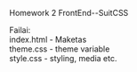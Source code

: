 Homework 2 FrontEnd--SuitCSS

Failai: <br>
index.html - Maketas<br>
theme.css - theme variable<br>
style.css - styling, media etc. <br>
